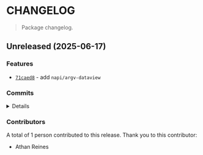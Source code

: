 # CHANGELOG

> Package changelog.

<section class="release" id="unreleased">

## Unreleased (2025-06-17)

<section class="features">

### Features

-   [`71caed8`](https://github.com/stdlib-js/stdlib/commit/71caed8ffc755e2cbfa95c997a0336e5997da7e4) - add `napi/argv-dataview`

</section>

<!-- /.features -->

<section class="commits">

### Commits

<details>

-   [`71caed8`](https://github.com/stdlib-js/stdlib/commit/71caed8ffc755e2cbfa95c997a0336e5997da7e4) - **feat:** add `napi/argv-dataview` _(by Athan Reines)_

</details>

</section>

<!-- /.commits -->

<section class="contributors">

### Contributors

A total of 1 person contributed to this release. Thank you to this contributor:

-   Athan Reines

</section>

<!-- /.contributors -->

</section>

<!-- /.release -->

